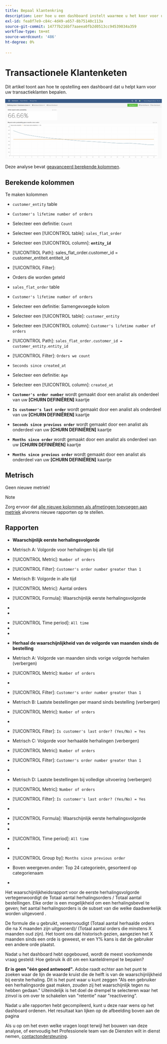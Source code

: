 ```yaml
---
title: Bepaal klantenkring
description: Leer hoe u een dashboard instelt waarmee u het koor voor uw klanten van de transactie kunt definiëren.
exl-id: fea8f7e9-c84c-4d49-a657-8b75140c113a
source-git-commit: 14777b216bf7aaeea0fb2d0513cc94539034a359
workflow-type: tm+mt
source-wordcount: '486'
ht-degree: 0%

---
```


# Transactionele Klantenketen

Dit artikel toont aan hoe te opstelling een dashboard dat u helpt karn voor uw transactieklanten bepalen.

![](../../assets/churn-deashboard.png)

Deze analyse bevat [geavanceerd berekende kolommen](../data-warehouse-mgr/adv-calc-columns.md).

## Berekende kolommen

Te maken kolommen

* `customer_entity` table
* `Customer's lifetime number of orders`
* Selecteer een definitie: `Count`
* Selecteer een [!UICONTROL table]: `sales_flat_order`
* Selecteer een [!UICONTROL column]: **`entity_id`**
* [!UICONTROL Path]: sales_flat_order.customer_id = customer_entiteit.entiteit_id
* [!UICONTROL Filter]:
* Orders die worden geteld

* `sales_flat_order` table
* `Customer's lifetime number of orders`
* Selecteer een definitie: Samengevoegde kolom
* Selecteer een [!UICONTROL table]: `customer_entity`
* Selecteer een [!UICONTROL column]: `Customer's lifetime number of orders`
* [!UICONTROL Path]: `sales_flat_order.customer_id = customer_entity.entity_id`
* [!UICONTROL Filter]: `Orders we count`

* `Seconds since created_at`
* Selecteer een definitie: `Age`
* Selecteer een [!UICONTROL column]: `created_at`

* **`Customer's order number`** wordt gemaakt door een analist als onderdeel van uw **[CHURN DEFINIËREN]** kaartje
* **`Is customer's last order`** wordt gemaakt door een analist als onderdeel van uw **[CHURN DEFINIËREN]** kaartje
* **`Seconds since previous order`** wordt gemaakt door een analist als onderdeel van uw **[CHURN DEFINIËREN]** kaartje
* **`Months since order`** wordt gemaakt door een analist als onderdeel van uw **[CHURN DEFINIËREN]** kaartje
* **`Months since previous order`** wordt gemaakt door een analist als onderdeel van uw **[CHURN DEFINIËREN]** kaartje

## Metrisch

Geen nieuwe metriek!

>[!NOTE]
>
>Zorg ervoor dat [alle nieuwe kolommen als afmetingen toevoegen aan metriek](../data-warehouse-mgr/manage-data-dimensions-metrics.md) alvorens nieuwe rapporten op te stellen.

## Rapporten

* **Waarschijnlijk eerste herhalingsvolgorde**
* Metrisch A: Volgorde voor herhalingen bij alle tijd
* [!UICONTROL Metric]: `Number of orders`
* [!UICONTROL Filter]: `Customer's order number greater than 1`

* Metrisch B: Volgorde in alle tijd
* [!UICONTROL Metric]: Aantal orders

* [!UICONTROL Formula]: Waarschijnlijk eerste herhalingsvolgorde
* 
   [!UICONTROL-formule]: `A/B`
* 

   [!UICONTROL Format]: `Percent`

* [!UICONTROL Time period]: `All time`
* 
   [!UICONTROL Interval]: `None`
* 

   [!UICONTROL Chart type]: `Scalar`

* **Herhaal de waarschijnlijkheid van de volgorde van maanden sinds de bestelling**
* Metrisch A: Volgorde van maanden sinds vorige volgorde herhalen (verbergen)
* [!UICONTROL Metric]: `Number of orders`
* 
   [!UICONTROL Perspective]: `Cumulative`
* [!UICONTROL Filter]: `Customer's order number greater than 1`

* Metrisch B: Laatste bestellingen per maand sinds bestelling (verbergen)
* [!UICONTROL Metric]: `Number of orders`
* 
   [!UICONTROL Perspective]: `Cumulative`
* [!UICONTROL Filter]: `Is customer's last order? (Yes/No) = Yes`

* Metrisch C: Volgorde voor herhaalde herhalingen (verbergen)
* [!UICONTROL Metric]: `Number of orders`
* [!UICONTROL Filter]: `Customer's order number greater than 1`

* 

   [!UICONTROL Group door]: `Independent`

* Metrisch D: Laatste bestellingen bij volledige uitvoering (verbergen)
* [!UICONTROL Metric]: `Number of orders`
* [!UICONTROL Filter]: `Is customer's last order? (Yes/No) = Yes`

* 

   [!UICONTROL Group door]: `Independent`

* [!UICONTROL Formula]: Waarschijnlijk eerste herhalingsvolgorde
* 
   [!UICONTROL-formule]: `(C-A)/(C+D-A-B)`
* 

   [!UICONTROL Format]: `Percent`

* [!UICONTROL Time period]: `All time`
* 
   [!UICONTROL Interval]: `None`
* [!UICONTROL Group by]: `Months since previous order`
* Boven weergeven.onder: Top 24 categorieën, gesorteerd op categorienaam

* 

   [!UICONTROL Chart type]: `Line`

Het waarschijnlijkheidsrapport voor de eerste herhalingsvolgorde vertegenwoordigt de Totaal aantal herhalingsorders / Totaal aantal bestellingen. Elke order is een mogelijkheid om een herhalingsbevel te geven; het aantal herhalingsorders is de subset van die welke daadwerkelijk worden uitgevoerd .

De formule die u gebruikt, vereenvoudigt (Totaal aantal herhaalde orders die na X maanden zijn uitgevoerd)/ (Totaal aantal orders die minstens X maanden oud zijn). Het toont ons dat historisch gezien, aangezien het X maanden sinds een orde is geweest, er een Y% kans is dat de gebruiker een andere orde plaatst.

Nadat u het dashboard hebt opgebouwd, wordt de meest voorkomende vraag gesteld: Hoe gebruik ik dit om een kanteldrempel te bepalen?

**Er is geen &quot;één goed antwoord&quot;.** Adobe raadt echter aan het punt te zoeken waar de lijn de waarde kruist die de helft is van de waarschijnlijkheid bij eerste herhaling. Dit is het punt waar u kunt zeggen &quot;Als een gebruiker een herhalingsorde gaat maken, zouden zij het waarschijnlijk tegen nu hebben gedaan.&quot; Uiteindelijk is het doel de drempel te selecteren waar het zinvol is om over te schakelen van &quot;retentie&quot; naar &quot;reactivering&quot;.

Nadat u alle rapporten hebt gecompileerd, kunt u deze naar wens op het dashboard ordenen. Het resultaat kan lijken op de afbeelding boven aan de pagina

Als u op om het even welke vragen loopt terwijl het bouwen van deze analyse, of eenvoudig het Professionele team van de Diensten wilt in dienst nemen, [contactondersteuning](https://experienceleague.adobe.com/docs/commerce-knowledge-base/kb/troubleshooting/miscellaneous/mbi-service-policies.html?lang=en).
